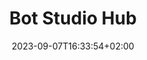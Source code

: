---
title : "Bot Studio Hub"
description: ""
lead: "Explore our latest blogs and documents!"
date: 2023-09-07T16:33:54+02:00
lastmod: 2023-09-07T16:33:54+02:00
draft: false
seo:
  title: "Bot Studio - Hub"
  description: "Bot Studio Hub is the place you can find all the blogs about the world of chatbots and learn more about how the Bot Studio chatbot maker works."
  canonical: "https://www.botstudioo.com"
  noindex: false
---